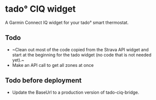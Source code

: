 # tado° CIQ widget

A Garmin Connect IQ widget for your tado° smart thermostat.


## Todo

- ~Clean out most of the code copied from the Strava API widget and start at the beginning for the tado widget (no code that is not needed yet).~
- Make an API call to get all zones at once

## Todo before deployment

- Update the BaseUrl to a production version of tado-ciq-bridge.
